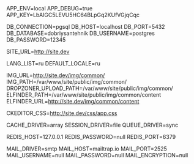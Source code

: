 <addr>
APP_ENV=local
APP_DEBUG=true
APP_KEY=LbAIGC5LEVU5HC64BLpGq2KUfVGjqCqc

DB_CONNECTION=pgsql
DB_HOST=localhost
DB_PORT=5432
DB_DATABASE=dobriysantehnik
DB_USERNAME=postgres
DB_PASSWORD=12345

SITE_URL=http://site.dev

LANG_LIST=ru
DEFAULT_LOCALE=ru

IMG_URL=http://site.dev/img/common/
IMG_PATH=/var/www/site/public/img/common/
DROPZONER_UPLOAD_PATH=/var/www/site/public/img/common/
ELFINDER_PATH=/var/www/site/public/img/common/content
ELFINDER_URL=http://site.dev/img/common/content

CKEDITOR_CSS=http://site.dev/css/app.css

CACHE_DRIVER=array
SESSION_DRIVER=file
QUEUE_DRIVER=sync

REDIS_HOST=127.0.0.1
REDIS_PASSWORD=null
REDIS_PORT=6379

MAIL_DRIVER=smtp
MAIL_HOST=mailtrap.io
MAIL_PORT=2525
MAIL_USERNAME=null
MAIL_PASSWORD=null
MAIL_ENCRYPTION=null
</addr>
